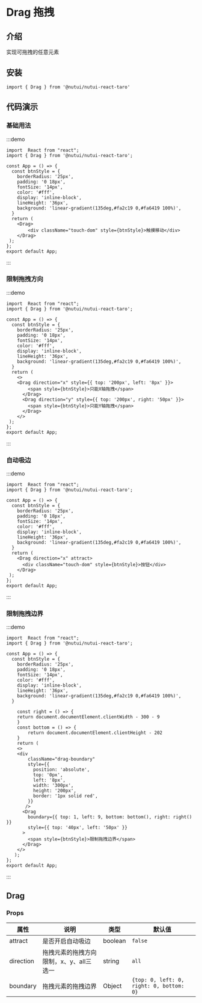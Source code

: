 # Drag 拖拽

## 介绍

实现可拖拽的任意元素

## 安装

```tsx
import { Drag } from '@nutui/nutui-react-taro'
```

## 代码演示



### 基础用法

:::demo

```tsx
import  React from "react";
import { Drag } from '@nutui/nutui-react-taro';

const App = () => {
  const btnStyle = {
    borderRadius: '25px',
    padding: '0 18px',
    fontSize: '14px',
    color: '#fff',
    display: 'inline-block',
    lineHeight: '36px',
    background: 'linear-gradient(135deg,#fa2c19 0,#fa6419 100%)',
  }
  return (
    <Drag>
        <div className="touch-dom" style={btnStyle}>触摸移动</div>
    </Drag>
 );
};
export default App;
```

:::

### 限制拖拽方向

:::demo

```tsx
import  React from "react";
import { Drag } from '@nutui/nutui-react-taro';

const App = () => {
  const btnStyle = {
    borderRadius: '25px',
    padding: '0 18px',
    fontSize: '14px',
    color: '#fff',
    display: 'inline-block',
    lineHeight: '36px',
    background: 'linear-gradient(135deg,#fa2c19 0,#fa6419 100%)',
  }
  return (
    <>
    <Drag direction="x" style={{ top: '200px', left: '8px' }}>
        <span style={btnStyle}>只能X轴拖拽</span>
      </Drag>
      <Drag direction="y" style={{ top: '200px', right: '50px' }}>
        <span style={btnStyle}>只能Y轴拖拽</span>
      </Drag>
    </>
 );
};
export default App;
```

:::

### 自动吸边

:::demo

```tsx
import  React from "react";
import { Drag } from '@nutui/nutui-react-taro';

const App = () => {
  const btnStyle = {
    borderRadius: '25px',
    padding: '0 18px',
    fontSize: '14px',
    color: '#fff',
    display: 'inline-block',
    lineHeight: '36px',
    background: 'linear-gradient(135deg,#fa2c19 0,#fa6419 100%)',
  }
  return (
    <Drag direction="x" attract>
      <div className="touch-dom" style={btnStyle}>按钮</div>
    </Drag>
 );
};
export default App;
```

:::

### 限制拖拽边界
:::demo

```tsx
import  React from "react";
import { Drag } from '@nutui/nutui-react-taro';

const App = () => {
  const btnStyle = {
    borderRadius: '25px',
    padding: '0 18px',
    fontSize: '14px',
    color: '#fff',
    display: 'inline-block',
    lineHeight: '36px',
    background: 'linear-gradient(135deg,#fa2c19 0,#fa6419 100%)',
  }
  
    const right = () => {
    return document.documentElement.clientWidth - 300 - 9
    }
    const bottom = () => {
        return document.documentElement.clientHeight - 202
    }
    return (
    <>
    <div
        className="drag-boundary"
        style={{
          position: 'absolute',
          top: '0px',
          left: '8px',
          width: '300px',
          height: '200px',
          border: '1px solid red',
        }}
       />
      <Drag
        boundary={{ top: 1, left: 9, bottom: bottom(), right: right() }}
        style={{ top: '40px', left: '50px' }}
      >
        <span style={btnStyle}>限制拖拽边界</span>
      </Drag>
    </>
   );
};
export default App;
```

:::

## Drag

### Props

| 属性 | 说明 | 类型 | 默认值 |
| --------------- | ----------------------------- | ------- | ------ |
| attract | 是否开启自动吸边 | boolean | `false` |
| direction | 拖拽元素的拖拽方向限制，x、y、all三选一 | string |`all` |
| boundary | 拖拽元素的拖拽边界 | Object | `{top: 0, left: 0, right: 0, bottom: 0}` |
